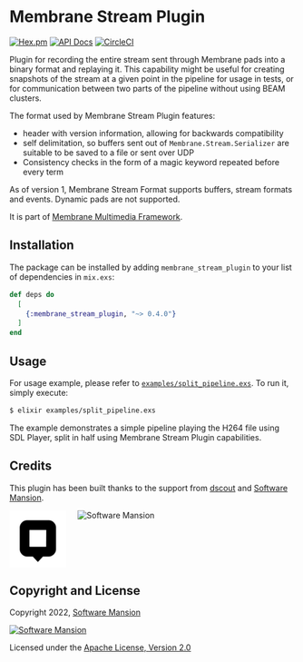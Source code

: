 # Membrane Stream Plugin

[![Hex.pm](https://img.shields.io/hexpm/v/membrane_stream_plugin.svg)](https://hex.pm/packages/membrane_stream_plugin)
[![API Docs](https://img.shields.io/badge/api-docs-yellow.svg?style=flat)](https://hexdocs.pm/membrane_stream_plugin)
[![CircleCI](https://circleci.com/gh/membraneframework/membrane_stream_plugin.svg?style=svg)](https://circleci.com/gh/membraneframework/membrane_stream_plugin)

Plugin for recording the entire stream sent through Membrane pads into a binary format and replaying it.
This capability might be useful for creating snapshots of the stream at a given point in the pipeline for usage in tests, or for communication between two parts of the pipeline without using BEAM clusters.

The format used by Membrane Stream Plugin features:
- header with version information, allowing for backwards compatibility
- self delimitation, so buffers sent out of `Membrane.Stream.Serializer` are suitable to be saved to a file or sent over UDP
- Consistency checks in the form of a magic keyword repeated before every term

As of version 1, Membrane Stream Format supports buffers, stream formats and events. Dynamic pads are not supported.

It is part of [Membrane Multimedia Framework](https://membraneframework.org).

## Installation

The package can be installed by adding `membrane_stream_plugin` to your list of dependencies in `mix.exs`:

```elixir
def deps do
  [
	{:membrane_stream_plugin, "~> 0.4.0"}
  ]
end
```

## Usage

For usage example, please refer to [`examples/split_pipeline.exs`](examples/split_pipeline.exs).
To run it, simply execute:

```bash
$ elixir examples/split_pipeline.exs
```

The example demonstrates a simple pipeline playing the H264 file using SDL Player, split in half using Membrane Stream Plugin capabilities.

## Credits

This plugin has been built thanks to the support from [dscout](https://dscout.com/) and [Software Mansion](https://swmansion.com).

<div style="display: flex; flex-flow: row; gap: 20px">
  <img alt="dscout" height="100" src="./.github/dscout_logo.png"/>
  <img alt="Software Mansion" src="https://logo.swmansion.com/logo?color=white&variant=desktop&width=150&tag=membrane_stream_plugin"/>
</div>

## Copyright and License

Copyright 2022, [Software Mansion](https://swmansion.com/?utm_source=git&utm_medium=readme&utm_campaign=membrane_stream_plugin)

[![Software Mansion](https://logo.swmansion.com/logo?color=white&variant=desktop&width=200&tag=membrane-github)](https://swmansion.com/?utm_source=git&utm_medium=readme&utm_campaign=membrane_stream_plugin)

Licensed under the [Apache License, Version 2.0](LICENSE)
